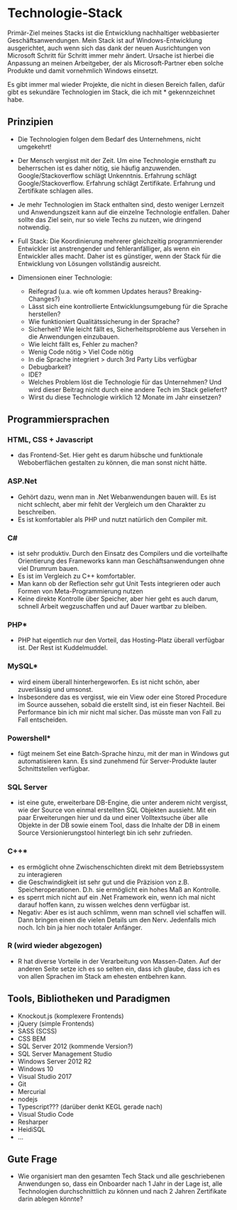 # Technologie-Stack

Primär-Ziel meines Stacks ist die Entwicklung nachhaltiger webbasierter Geschäftsanwendungen.
Mein Stack ist auf Windows-Entwicklung ausgerichtet, auch wenn sich das dank der neuen Ausrichtungen von Microsoft Schritt für Schritt immer mehr ändert. Ursache ist hierbei die Anpassung an meinen Arbeitgeber, der als Microsoft-Partner eben solche Produkte und damit vornehmlich Windows einsetzt.

Es gibt immer mal wieder Projekte, die nicht in diesen Bereich fallen, dafür gibt es sekundäre Technologien im Stack, die ich mit * gekennzeichnet habe.

## Prinzipien

  - Die Technologien folgen dem Bedarf des Unternehmens, nicht umgekehrt!
  - Der Mensch vergisst mit der Zeit. Um eine Technologie ernsthaft zu beherrschen ist es daher nötig, sie häufig anzuwenden. Google/Stackoverflow schlägt Unkenntnis. Erfahrung schlägt Google/Stackoverflow. Erfahrung schlägt Zertifikate. Erfahrung und Zertifikate schlagen alles.
  - Je mehr Technologien im Stack enthalten sind, desto weniger Lernzeit und Anwendungszeit kann auf die einzelne Technologie entfallen. Daher sollte das Ziel sein, nur so viele Techs zu nutzen, wie dringend notwendig.
  - Full Stack: Die Koordinierung mehrerer gleichzeitig programmierender Entwickler ist anstrengender und fehleranfälliger, als wenn ein Entwickler alles macht. Daher ist es günstiger, wenn der Stack für die Entwicklung von Lösungen vollständig ausreicht. 

  - Dimensionen einer Technologie:
    - Reifegrad (u.a. wie oft kommen Updates heraus? Breaking-Changes?)
    - Lässt sich eine kontrollierte Entwicklungsumgebung für die Sprache herstellen?
    - Wie funktioniert Qualitätssicherung in der Sprache?
    - Sicherheit? Wie leicht fällt es, Sicherheitsprobleme aus Versehen in die Anwendungen einzubauen.
    - Wie leicht fällt es, Fehler zu machen?
    - Wenig Code nötig > Viel Code nötig
    - In die Sprache integriert > durch 3rd Party Libs verfügbar
    - Debugbarkeit?
    - IDE?
    - Welches Problem löst die Technologie für das Unternehmen? Und wird dieser Beitrag nicht durch eine andere Tech im Stack geliefert?
    - Wirst du diese Technologie wirklich 12 Monate im Jahr einsetzen?

## Programmiersprachen

### HTML, CSS + Javascript

  - das Frontend-Set. Hier geht es darum hübsche und funktionale Weboberflächen gestalten zu können, die man sonst nicht hätte. 

### ASP.Net 

  - Gehört dazu, wenn man in .Net Webanwendungen bauen will. Es ist nicht schlecht, aber mir fehlt der Vergleich um den Charakter zu beschreiben.
  - Es ist komfortabler als PHP und nutzt natürlich den Compiler mit.

### C# 

  - ist sehr produktiv. Durch den Einsatz des Compilers und die vorteilhafte Orientierung des Frameworks kann man Geschäftsanwendungen ohne viel Drumrum bauen. 
  - Es ist im Vergleich zu C++ komfortabler. 
  - Man kann ob der Reflection sehr gut Unit Tests integrieren oder auch Formen von Meta-Programmierung nutzen
  - Keine direkte Kontrolle über Speicher, aber hier geht es auch darum, schnell Arbeit wegzuschaffen und auf Dauer wartbar zu bleiben.

### PHP*

  - PHP hat eigentlich nur den Vorteil, das Hosting-Platz überall verfügbar ist. Der Rest ist Kuddelmuddel.

  
### MySQL*

  - wird einem überall hinterhergeworfen. Es ist nicht schön, aber zuverlässig und umsonst. 
  - Insbesondere das es vergisst, wie ein View oder eine Stored Procedure im Source aussehen, sobald die erstellt sind, ist ein fieser Nachteil. Bei Performance bin ich mir nicht mal sicher. Das müsste man von Fall zu Fall entscheiden.


### Powershell*

  - fügt meinem Set eine Batch-Sprache hinzu, mit der man in Windows gut automatisieren kann. Es sind zunehmend für Server-Produkte lauter Schnittstellen verfügbar. 

### SQL Server 

  - ist eine gute, erweiterbare DB-Engine, die unter anderem nicht vergisst, wie der Source von einmal erstellten SQL Objekten aussieht. Mit ein paar Erweiterungen hier und da und einer Volltextsuche über alle Objekte in der DB sowie einem Tool, dass die Inhalte der DB in einem Source Versionierungstool hinterlegt bin ich sehr zufrieden. 

### C++*

  - es ermöglicht ohne Zwischenschichten direkt mit dem Betriebssystem zu interagieren
  - die Geschwindigkeit ist sehr gut und die Präzision von z.B. Speicheroperationen. D.h. sie ermöglicht ein hohes Maß an Kontrolle. 
  - es sperrt mich nicht auf ein .Net Framework ein, wenn ich mal nicht darauf hoffen kann, zu wissen welches denn verfügbar ist.
  - Negativ: Aber es ist auch schlimm, wenn man schnell viel schaffen will. Dann bringen einen die vielen Details um den Nerv. Jedenfalls mich noch. Ich bin ja hier noch totaler Anfänger.

### R (wird wieder abgezogen)

  - R hat diverse Vorteile in der Verarbeitung von Massen-Daten. Auf der anderen Seite setze ich es so selten ein, dass ich glaube, dass ich es von allen Sprachen im Stack am ehesten entbehren kann.
  
## Tools, Bibliotheken und Paradigmen

  - Knockout.js (komplexere Frontends)
  - jQuery (simple Frontends)
  - SASS (SCSS)
  - CSS BEM
  - SQL Server 2012 (kommende Version?)
  - SQL Server Management Studio
  - Windows Server 2012 R2
  - Windows 10
  - Visual Studio 2017
  - Git
  - Mercurial
  - nodejs
  - Typescript??? (darüber denkt KEGL gerade nach)
  - Visual Studio Code
  - Resharper
  - HeidiSQL
  - ...
  
## Gute Frage

  - Wie organisiert man den gesamten Tech Stack und alle geschriebenen Anwendungen so, dass ein Onboarder nach 1 Jahr in der Lage ist, alle Technologien durchschnittlich zu können und nach 2 Jahren Zertifikate darin ablegen könnte?
  
 
  


